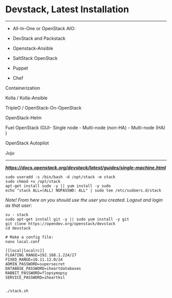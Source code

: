 # Devstack, Latest Installation

----

- All-In-One or OpenStack AIO:

- DevStack and Packstack

- Openstack-Ansible

- SaltStack OpenStack

- Puppet

- Chef

Containerization

Kolla / Kolla-Ansible

TripleO / OpenStack-On-OpenStack

OpenStack-Helm

Fuel OpenStack (GUI- Single node - Multi-node (non-HA) -  Multi-node (HA) )

OpenStack Autopilot

Juju


----

***https://docs.openstack.org/devstack/latest/guides/single-machine.html***

```
sudo useradd -s /bin/bash -d /opt/stack -m stack
sudo chmod +x /opt/stack
apt-get install sudo -y || yum install -y sudo
echo "stack ALL=(ALL) NOPASSWD: ALL" | sudo tee /etc/sudoers.d/stack

```


*Note! From here on you should use the user you created. Logout and login as that user:*

```
su - stack
sudo apt-get install git -y || sudo yum install -y git
git clone https://opendev.org/openstack/devstack
cd devstack

# Make a config file:
nano local.conf

[[local|localrc]]
FLOATING_RANGE=192.168.1.224/27
FIXED_RANGE=10.11.12.0/24
ADMIN_PASSWORD=supersecret
DATABASE_PASSWORD=iheartdatabases
RABBIT_PASSWORD=flopsymopsy
SERVICE_PASSWORD=iheartksl


./stack.sh

```





